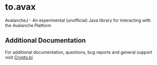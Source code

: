 # to.avax

AvalancheJ - An experimental (unofficial) Java library for interacting with the Avalanche Platform

## Additional Documentation

For additional documentation, questions, bug reports and general support visit [Crypto.bi](https://crypto.bi/forum/)
